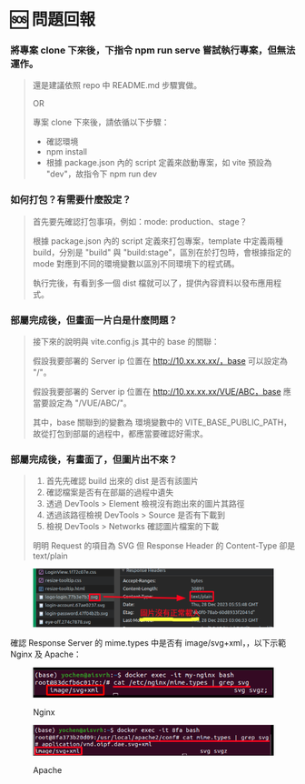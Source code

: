 # 🆘 問題回報

### 將專案 clone 下來後，下指令 npm run serve 嘗試執行專案，但無法運作。

> 還是建議依照 repo 中 README.md 步驟實做。
>
> OR
>
> 專案 clone 下來後，請依循以下步驟：
>
> * 確認環境
> * npm install
> * 根據 package.json 內的 script 定義來啟動專案，如 vite 預設為 "dev"，故指令下 npm run dev

### 如何打包？有需要什麼設定？

> 首先要先確認打包事項，例如：mode: production、stage？
>
>
>
> 根據 package.json 內的 script 定義來打包專案，template 中定義兩種 build，分別是 "build" 與 "build:stage"，區別在於打包時，會根據指定的 mode 對應到不同的環境變數以區別不同環境下的程式碼。
>
>
>
> 執行完後，有看到多一個 dist 檔就可以了，提供內容資料以發布應用程式。

### 部屬完成後，但畫面一片白是什麼問題？

> 接下來的說明與 vite.config.js 其中的 base 的關聯：
>
> 假設我要部署的 Server ip 位置在 http://10.xx.xx.xx/，base 可以設定為 "/"。
>
> 假設我要部署的 Server ip 位置在 http://10.xx.xx.xx/VUE/ABC，base 應當要設定為 "/VUE/ABC/"。
>
> 其中，base 關聯到的變數為 環境變數中的 VITE\_BASE\_PUBLIC\_PATH，故從打包到部屬的過程中，都應當要確認好需求。

### 部屬完成後，有畫面了，但圖片出不來？

> 1. 首先先確認 build 出來的 dist 是否有該圖片
> 2. 確認檔案是否有在部屬的過程中遺失
> 3. 透過 DevTools > Element 檢視沒有跑出來的圖片其路徑
> 4. 透過該路徑檢視 DevTools > Source 是否有下載到
> 5. 檢視 DevTools > Networks 確認圖片檔案的下載
>
>
>
> 明明 Request 的項目為 SVG 但 Response Header 的 Content-Type 卻是 text/plain

<figure><img src=".gitbook/assets/image (75).png" alt=""><figcaption></figcaption></figure>

確認 Response Server 的 mime.types 中是否有 image/svg+xml，，以下示範 Nginx 及 Apache：

<figure><img src=".gitbook/assets/image (82).png" alt=""><figcaption><p>Nginx</p></figcaption></figure>

<div data-full-width="true">

<figure><img src=".gitbook/assets/image (81).png" alt=""><figcaption><p>Apache</p></figcaption></figure>

</div>
